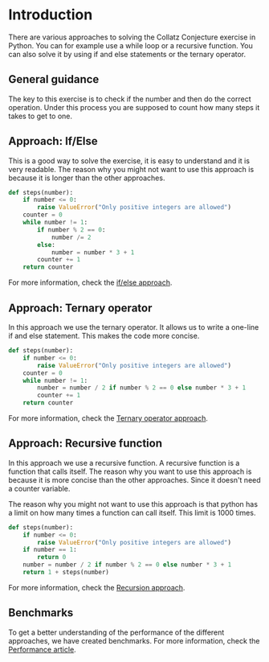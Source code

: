 # Introduction

There are various approaches to solving the Collatz Conjecture exercise in Python.
You can for example use a while loop or a recursive function.
You can also solve it by using if and else statements or the ternary operator.

## General guidance

The key to this exercise is to check if the number and then do the correct operation.
Under this process you are supposed to count how many steps it takes to get to one.

## Approach: If/Else

This is a good way to solve the exercise, it is easy to understand and it is very readable.
The reason why you might not want to use this approach is because it is longer than the other approaches.

```python
def steps(number):
    if number <= 0:
        raise ValueError("Only positive integers are allowed")
    counter = 0
    while number != 1:
        if number % 2 == 0:
            number /= 2
        else:
            number = number * 3 + 1
        counter += 1
    return counter
```

For more information, check the [if/else approach][approach-if-else].

## Approach: Ternary operator

In this approach we use the ternary operator.
It allows us to write a one-line if and else statement.
This makes the code more concise.

```python
def steps(number):
    if number <= 0:
        raise ValueError("Only positive integers are allowed")
    counter = 0
    while number != 1:
        number = number / 2 if number % 2 == 0 else number * 3 + 1
        counter += 1
    return counter
```

For more information, check the [Ternary operator approach][approach-ternary-operator].

## Approach: Recursive function

In this approach we use a recursive function.
A recursive function is a function that calls itself.
The reason why you want to use this approach is because it is more concise than the other approaches.
Since it doesn't need a counter variable.

The reason why you might not want to use this approach is that python has a limit on how many times a function can call itself.
This limit is 1000 times.

```python
def steps(number):
    if number <= 0:
        raise ValueError("Only positive integers are allowed")
    if number == 1:
        return 0
    number = number / 2 if number % 2 == 0 else number * 3 + 1
    return 1 + steps(number)
```

For more information, check the [Recursion approach][approach-recursion].

## Benchmarks

To get a better understanding of the performance of the different approaches, we have created benchmarks.
For more information, check the [Performance article][performance-article].

[approach-if-else]: https://exercism.org/tracks/python/exercises/collatz-conjecture/approaches/if-else
[approach-recursion]: https://exercism.org/tracks/python/exercises/collatz-conjecture/approaches/recursion
[approach-ternary-operator]: https://exercism.org/tracks/python/exercises/collatz-conjecture/approaches/ternary-operator
[performance-article]: https://exercism.org/tracks/python/exercises/collatz-conjecture/articles/performance
